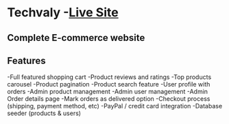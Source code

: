 # Techvaly -[Live Site ](https://techvaly.herokuapp.com/)

## Complete E-commerce website

## Features

-Full featured shopping cart
-Product reviews and ratings
-Top products carousel
-Product pagination
-Product search feature
-User profile with orders
-Admin product management
-Admin user management
-Admin Order details page
-Mark orders as delivered option
-Checkout process (shipping, payment method, etc)
-PayPal / credit card integration
-Database seeder (products & users)
